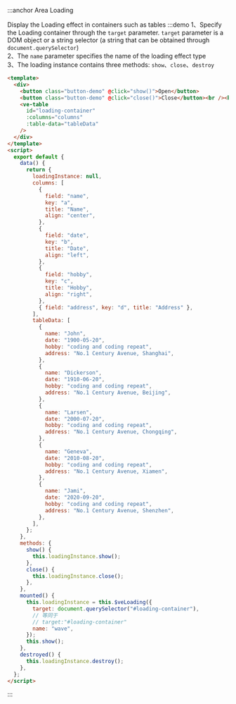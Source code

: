 :::anchor Area Loading

Display the Loading effect in containers such as tables
:::demo 1、Specify the Loading container through the `target` parameter. `target` parameter is a DOM object or a string selector (a string that can be obtained through `document.querySelector`)<br>2、The `name` parameter specifies the name of the loading effect type<br>3、The loading instance contains three methods: `show`、`close`、`destroy`

```html
<template>
  <div>
    <button class="button-demo" @click="show()">Open</button>
    <button class="button-demo" @click="close()">Close</button><br /><br />
    <ve-table
      id="loading-container"
      :columns="columns"
      :table-data="tableData"
    />
  </div>
</template>
<script>
  export default {
    data() {
      return {
        loadingInstance: null,
        columns: [
          {
            field: "name",
            key: "a",
            title: "Name",
            align: "center",
          },
          {
            field: "date",
            key: "b",
            title: "Date",
            align: "left",
          },
          {
            field: "hobby",
            key: "c",
            title: "Hobby",
            align: "right",
          },
          { field: "address", key: "d", title: "Address" },
        ],
        tableData: [
          {
            name: "John",
            date: "1900-05-20",
            hobby: "coding and coding repeat",
            address: "No.1 Century Avenue, Shanghai",
          },
          {
            name: "Dickerson",
            date: "1910-06-20",
            hobby: "coding and coding repeat",
            address: "No.1 Century Avenue, Beijing",
          },
          {
            name: "Larsen",
            date: "2000-07-20",
            hobby: "coding and coding repeat",
            address: "No.1 Century Avenue, Chongqing",
          },
          {
            name: "Geneva",
            date: "2010-08-20",
            hobby: "coding and coding repeat",
            address: "No.1 Century Avenue, Xiamen",
          },
          {
            name: "Jami",
            date: "2020-09-20",
            hobby: "coding and coding repeat",
            address: "No.1 Century Avenue, Shenzhen",
          },
        ],
      };
    },
    methods: {
      show() {
        this.loadingInstance.show();
      },
      close() {
        this.loadingInstance.close();
      },
    },
    mounted() {
      this.loadingInstance = this.$veLoading({
        target: document.querySelector("#loading-container"),
        // 等同于
        // target:"#loading-container"
        name: "wave",
      });
      this.show();
    },
    destroyed() {
      this.loadingInstance.destroy();
    },
  };
</script>
```

:::
